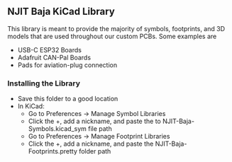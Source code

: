 ## NJIT Baja KiCad Library

This library is meant to provide the majority of symbols, footprints, and 3D models that are used throughout our custom PCBs. Some examples are

* USB-C ESP32 Boards
* Adafruit CAN-Pal Boards
* Pads for aviation-plug connection

### Installing the Library

* Save this folder to a good location
* In KiCad:
    * Go to Preferences -> Manage Symbol Libraries
    * Click the +, add a nickname, and paste the to NJIT-Baja-Symbols.kicad_sym file path
    * Go to Preferences -> Manage Footprint Libraries
    * Click the +, add a nickname, and paste the NJIT-Baja-Footprints.pretty folder path


